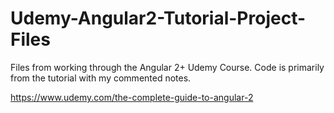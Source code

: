 # Udemy-Angular2-Tutorial-Project-Files
Files from working through the Angular 2+ Udemy Course. Code is primarily from the tutorial with my commented notes.

https://www.udemy.com/the-complete-guide-to-angular-2

